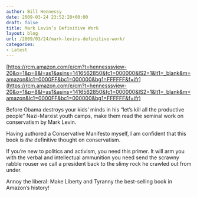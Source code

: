 ```yaml
---
author: Bill Hennessy
date: 2009-03-24 23:52:28+00:00
draft: false
title: Mark Levin’s Definitive Work
layout: blog
url: /2009/03/24/mark-levins-definitive-work/
categories:
- Latest
---
```


[https://rcm.amazon.com/e/cm?t=hennesssview-20&o=1&p=8&l=as1&asins=1416562850&fc1=000000&IS2=1&lt1=_blank&m=amazon&lc1=0000FF&bc1=000000&bg1=FFFFFF&f=ifr](https://rcm.amazon.com/e/cm?t=hennesssview-20&o=1&p=8&l=as1&asins=1416562850&fc1=000000&IS2=1&lt1=_blank&m=amazon&lc1=0000FF&bc1=000000&bg1=FFFFFF&f=ifr)  

Before Obama destroys your kids’ minds in his “let’s kill all the productive people” Nazi-Marxist youth camps, make them read the seminal work on conservatism by Mark Levin.

 

Having authored a Conservative Manifesto myself, I am confident that this book is _the_ definitive thought on conservatism.

 

If you’re new to politics and activism, you need this primer. It will arm you with the verbal and intellectual ammunition you need send the scrawny rabble rouser we call a president back to the slimy rock he crawled out from under. 

 

Annoy the liberal: Make Liberty and Tyranny the best-selling book in Amazon’s history!
